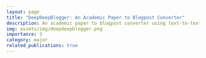 ```yaml
---
layout: page
title: "DeepDeepBlogger: An Academic Paper to Blogpost Converter"
description: An academic paper to blogpost converter using text-to-text transformers.
img: assets/img/deepdeepblogger.png
importance: 3
category: major
related_publications: true
---
```


